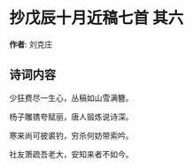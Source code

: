 # 抄戊辰十月近稿七首  其六

**作者**: 刘克庄

## 诗词内容

少狂费尽一生心，丛稿如山雪满簪。

杨子雕镌夸赋丽，唐人锻炼说诗深。

寒来尚可披裘钓，穷杀何妨带索吟。

社友萧疏吾老大，安知来者不如今。

